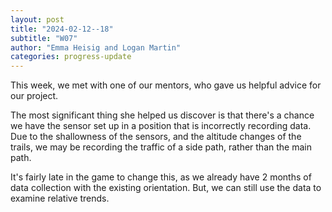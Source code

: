 ```yaml
---
layout: post
title: "2024-02-12--18"
subtitle: "W07"
author: "Emma Heisig and Logan Martin"
categories: progress-update
---
```


This week, we met with one of our mentors, who gave us helpful advice for our project.

The most significant thing she helped us discover is that there's a chance we have the sensor set up in a position that is incorrectly recording data. Due to the shallowness of the sensors, and the altitude changes of the trails, we may be recording the traffic of a side path, rather than the main path.

It's fairly late in the game to change this, as we already have 2 months of data collection with the existing orientation. But, we can still use the data to examine relative trends.
